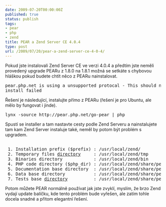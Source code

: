 ```yaml
---
date: 2009-07-20T00:00:00Z
published: true
status: publish
tags:
- pear
- php
- zend
title: PEAR a Zend Server CE 4.0.4
type: post
url: /2009/07/20/pear-a-zend-server-ce-4-0-4/
---
```


Pokud jste instalovali Zend Server CE ve verzi 4.0.4 a předtím jste neměli provedený upgrade PEARu z 1.8.0 na 1.8.1 možná se setkáte s chybovou hláškou pokud budete chtít něco z PEARu nainstalovat.

<pre>
pear.php.net is using a unsupported protocal - This should never happen.
install failed
</pre>

Řešení je následující, instalujte přímo z PEARu (řešení je pro Ubuntu, ale mělo by fungovat i jinde).

<pre>lynx -source http://pear.php.net/go-pear | php</pre>

Spustí se installer a tam nastavte cesty podle Zend Serveru a nainstalujete tam kam Zend Server instaluje také, neměl by potom být problém s upgradem.

<pre> 
 1. Installation prefix ($prefix) : /usr/local/zend/
 2. Temporary files <a href="http://www.directorydomain.org/">directory</a>     : /usr/local/zend/tmp
 3. Binaries directory            : /usr/local/zend/bin
 4. PHP code directory ($php_dir) : /usr/local/zend/share/pear/PEAR
 5. Documentation base directory  : /usr/local/zend/share/pear/doc
 6. Data base directory           : /usr/local/zend/share/pear/data
 7. Tests base <a href="http://www.directorydomain.org/">directory</a>          : /usr/local/zend/share/pear/test 
</pre>

Potom můžete PEAR normálně používat jak jste zvyklí, myslím, že brzo Zend vydají update balíčku, kde tento problém bude vyřešen, ale zatím tohle docela snadné a přitom elegantní řešení.
